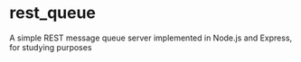 # rest_queue
A simple REST message queue server implemented in Node.js and Express, for studying purposes
